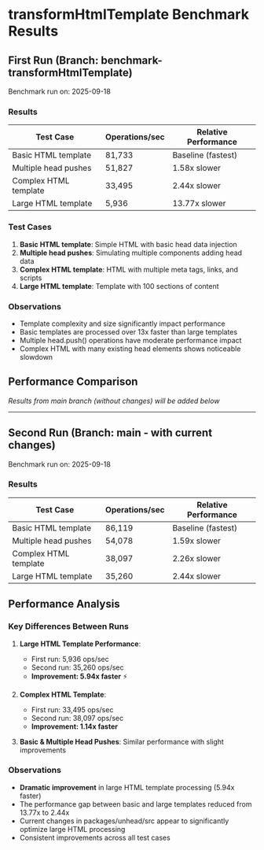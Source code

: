 # transformHtmlTemplate Benchmark Results

## First Run (Branch: benchmark-transformHtmlTemplate)

Benchmark run on: 2025-09-18

### Results

| Test Case | Operations/sec | Relative Performance |
|-----------|---------------|---------------------|
| Basic HTML template | 81,733 | Baseline (fastest) |
| Multiple head pushes | 51,827 | 1.58x slower |
| Complex HTML template | 33,495 | 2.44x slower |
| Large HTML template | 5,936 | 13.77x slower |

### Test Cases

1. **Basic HTML template**: Simple HTML with basic head data injection
2. **Multiple head pushes**: Simulating multiple components adding head data
3. **Complex HTML template**: HTML with multiple meta tags, links, and scripts
4. **Large HTML template**: Template with 100 sections of content

### Observations

- Template complexity and size significantly impact performance
- Basic templates are processed over 13x faster than large templates
- Multiple head.push() operations have moderate performance impact
- Complex HTML with many existing head elements shows noticeable slowdown

## Performance Comparison

*Results from main branch (without changes) will be added below*

---

## Second Run (Branch: main - with current changes)

Benchmark run on: 2025-09-18

### Results

| Test Case | Operations/sec | Relative Performance |
|-----------|---------------|---------------------|
| Basic HTML template | 86,119 | Baseline (fastest) |
| Multiple head pushes | 54,078 | 1.59x slower |
| Complex HTML template | 38,097 | 2.26x slower |
| Large HTML template | 35,260 | 2.44x slower |

## Performance Analysis

### Key Differences Between Runs

1. **Large HTML Template Performance**:
   - First run: 5,936 ops/sec
   - Second run: 35,260 ops/sec
   - **Improvement: 5.94x faster** ⚡

2. **Complex HTML Template**:
   - First run: 33,495 ops/sec
   - Second run: 38,097 ops/sec
   - **Improvement: 1.14x faster**

3. **Basic & Multiple Head Pushes**: Similar performance with slight improvements

### Observations

- **Dramatic improvement** in large HTML template processing (5.94x faster)
- The performance gap between basic and large templates reduced from 13.77x to 2.44x
- Current changes in packages/unhead/src appear to significantly optimize large HTML processing
- Consistent improvements across all test cases